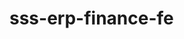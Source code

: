 # sss-erp-finance-fe

<!-- Security scan triggered at 2025-09-02 00:41:02 -->

<!-- Security scan triggered at 2025-09-09 05:29:10 -->
